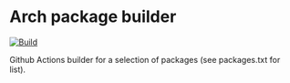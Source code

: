 # Arch package builder

[![Build](https://github.com/Marcool04/pkgbuilds/actions/workflows/build.yml/badge.svg)](https://github.com/Marcool04/pkgbuilds/actions/workflows/build.yml)

Github Actions builder for a selection of packages (see packages.txt for list).

